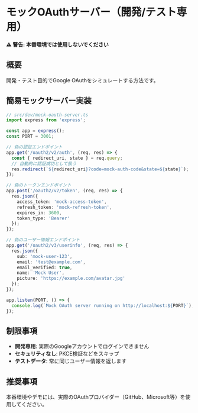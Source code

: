 # モックOAuthサーバー（開発/テスト専用）

**⚠️ 警告: 本番環境では使用しないでください**

## 概要

開発・テスト目的でGoogle OAuthをシミュレートする方法です。

## 簡易モックサーバー実装

```typescript
// src/dev/mock-oauth-server.ts
import express from 'express';

const app = express();
const PORT = 3001;

// 偽の認証エンドポイント
app.get('/oauth2/v2/auth', (req, res) => {
  const { redirect_uri, state } = req.query;
  // 自動的に認証成功として扱う
  res.redirect(`${redirect_uri}?code=mock-auth-code&state=${state}`);
});

// 偽のトークンエンドポイント
app.post('/oauth2/v2/token', (req, res) => {
  res.json({
    access_token: 'mock-access-token',
    refresh_token: 'mock-refresh-token',
    expires_in: 3600,
    token_type: 'Bearer'
  });
});

// 偽のユーザー情報エンドポイント
app.get('/oauth2/v3/userinfo', (req, res) => {
  res.json({
    sub: 'mock-user-123',
    email: 'test@example.com',
    email_verified: true,
    name: 'Mock User',
    picture: 'https://example.com/avatar.jpg'
  });
});

app.listen(PORT, () => {
  console.log(`Mock OAuth server running on http://localhost:${PORT}`);
});
```

## 制限事項

- **開発専用**: 実際のGoogleアカウントでログインできません
- **セキュリティなし**: PKCE検証などをスキップ
- **テストデータ**: 常に同じユーザー情報を返します

## 推奨事項

本番環境やデモには、実際のOAuthプロバイダー（GitHub、Microsoft等）を使用してください。
